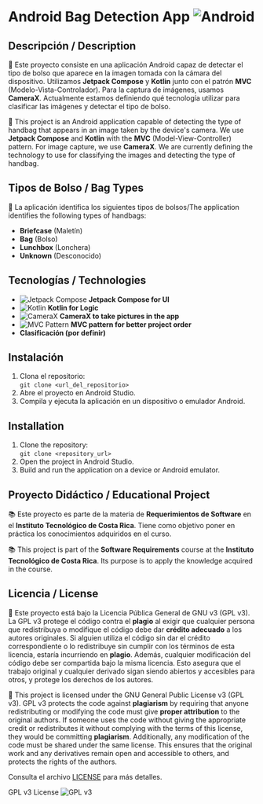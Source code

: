# Android Bag Detection App ![Android](https://img.shields.io/badge/Android-%2300B0FF?style=for-the-badge&logo=android&logoColor=white)

## Descripción / Description

📱 Este proyecto consiste en una aplicación Android capaz de detectar el tipo de bolso que aparece en la imagen tomada con la cámara del dispositivo. Utilizamos **Jetpack Compose** y **Kotlin** junto con el patrón **MVC** (Modelo-Vista-Controlador). Para la captura de imágenes, usamos **CameraX**. Actualmente estamos definiendo qué tecnología utilizar para clasificar las imágenes y detectar el tipo de bolso.

📱 This project is an Android application capable of detecting the type of handbag that appears in an image taken by the device's camera. We use **Jetpack Compose** and **Kotlin** with the **MVC** (Model-View-Controller) pattern. For image capture, we use **CameraX**. We are currently defining the technology to use for classifying the images and detecting the type of handbag.

## Tipos de Bolso / Bag Types

👜 La aplicación identifica los siguientes tipos de bolsos/The application identifies the following types of handbags:

- **Briefcase** (Maletín)
- **Bag** (Bolso)
- **Lunchbox** (Lonchera)
- **Unknown** (Desconocido)

## Tecnologías / Technologies

- ![Jetpack Compose](https://img.shields.io/badge/Jetpack%20Compose-%2300B0FF?style=for-the-badge&logo=jetpack&logoColor=white) **Jetpack Compose for UI**
- ![Kotlin](https://img.shields.io/badge/Kotlin-%7B7F52FF?style=for-the-badge&logo=kotlin&logoColor=white) **Kotlin for Logic**
- ![CameraX](https://img.shields.io/badge/CameraX-%233a2d44?style=for-the-badge&logo=android&logoColor=white) **CameraX to take pictures in the app**
- ![MVC Pattern](https://img.shields.io/badge/MVC%20Pattern-%2300B0FF?style=for-the-badge&logo=angular&logoColor=white) **MVC pattern for better project order**
- **Clasificación (por definir)**

## Instalación

1. Clona el repositorio:  
   `git clone <url_del_repositorio>`
2. Abre el proyecto en Android Studio.
3. Compila y ejecuta la aplicación en un dispositivo o emulador Android.

##  Installation
1. Clone the repository:  
   `git clone <repository_url>`
2. Open the project in Android Studio.
3. Build and run the application on a device or Android emulator.

## Proyecto Didáctico / Educational Project

📚 Este proyecto es parte de la materia de **Requerimientos de Software** en el **Instituto Tecnológico de Costa Rica**. Tiene como objetivo poner en práctica los conocimientos adquiridos en el curso.

📚 This project is part of the **Software Requirements** course at the **Instituto Tecnológico de Costa Rica**. Its purpose is to apply the knowledge acquired in the course.

## Licencia / License

📜 Este proyecto está bajo la Licencia Pública General de GNU v3 (GPL v3). La GPL v3 protege el código contra el **plagio** al exigir que cualquier persona que redistribuya o modifique el código debe dar **crédito adecuado** a los autores originales. Si alguien utiliza el código sin dar el crédito correspondiente o lo redistribuye sin cumplir con los términos de esta licencia, estaría incurriendo en **plagio**. Además, cualquier modificación del código debe ser compartida bajo la misma licencia. Esto asegura que el trabajo original y cualquier derivado sigan siendo abiertos y accesibles para otros, y protege los derechos de los autores.

📜 This project is licensed under the GNU General Public License v3 (GPL v3). GPL v3 protects the code against **plagiarism** by requiring that anyone redistributing or modifying the code must give **proper attribution** to the original authors. If someone uses the code without giving the appropriate credit or redistributes it without complying with the terms of this license, they would be committing **plagiarism**. Additionally, any modification of the code must be shared under the same license. This ensures that the original work and any derivatives remain open and accessible to others, and protects the rights of the authors.


Consulta el archivo [LICENSE](./LICENSE) para más detalles.

GPL v3 License ![GPL v3](https://img.shields.io/badge/License-GPL%20v3-blue.svg?style=flat)
